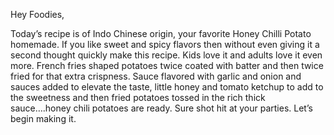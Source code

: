 Hey Foodies,

Today’s recipe is of Indo Chinese origin, your favorite Honey Chilli Potato homemade. If you like sweet and spicy flavors then without even giving it a second thought quickly make this recipe. Kids love it and adults love it even more. French fries shaped potatoes twice coated with batter and then twice fried for that extra crispness. Sauce flavored with garlic and onion and sauces added to elevate the taste, little honey and tomato ketchup to add to the sweetness and then fried potatoes tossed in the rich thick sauce….honey chili potatoes are ready. Sure shot hit at your parties. Let’s begin making it.